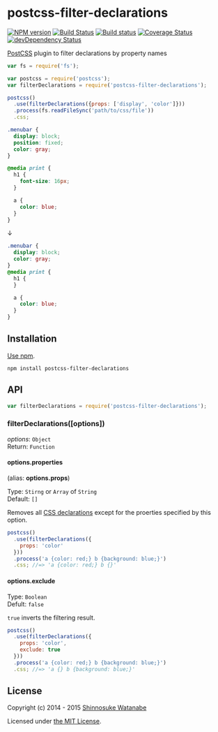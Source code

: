 # postcss-filter-declarations

[![NPM version](https://img.shields.io/npm/v/postcss-filter-declarations.svg)](https://www.npmjs.com/package/postcss-filter-declarations)
[![Build Status](https://travis-ci.org/shinnn/postcss-filter-declarations.svg?branch=master)](https://travis-ci.org/shinnn/postcss-filter-declarations)
[![Build status](https://ci.appveyor.com/api/projects/status/urhy45v081pp097g?svg=true)](https://ci.appveyor.com/project/ShinnosukeWatanabe/postcss-filter-declarations)
[![Coverage Status](https://img.shields.io/coveralls/shinnn/postcss-filter-declarations.svg)](https://coveralls.io/r/shinnn/postcss-filter-declarations)
[![devDependency Status](https://david-dm.org/shinnn/postcss-filter-declarations/dev-status.svg)](https://david-dm.org/shinnn/postcss-filter-declarations#info=devDependencies)

[PostCSS](https://github.com/postcss/postcss) plugin to filter declarations by property names

```javascript
var fs = require('fs');

var postcss = require('postcss');
var filterDeclarations = require('postcss-filter-declarations');

postcss()
  .use(filterDeclarations({props: ['display', 'color']}))
  .process(fs.readFileSync('path/to/css/file'))
  .css;
```

```css
.menubar {
  display: block;
  position: fixed;
  color: gray;
}

@media print {
  h1 {
    font-size: 16px;
  }

  a {
    color: blue;
  }
}
```

↓

```css
.menubar {
  display: block;
  color: gray;
}
@media print {
  h1 {
  }

  a {
    color: blue;
  }
}
```

## Installation

[Use npm](https://docs.npmjs.com/cli/install).

```
npm install postcss-filter-declarations
```

## API

```javascript
var filterDeclarations = require('postcss-filter-declarations');
```

### filterDeclarations([options])

*options*: `Object`  
Return: `Function`

#### options.properties

(alias: **options.props**)

Type: `Stirng` or `Array` of `String`  
Default: `[]`

Removes all [CSS declarations](https://github.com/postcss/postcss/blob/master/API.md#declaration-node) except for the proerties specified by this option.

```javascript
postcss()
  .use(filterDeclarations({
    props: 'color'
  }))
  .process('a {color: red;} b {background: blue;}')
  .css; //=> 'a {color: red;} b {}'
```

#### options.exclude

Type: `Boolean`  
Defult: `false`

`true` inverts the filtering result.

```javascript
postcss()
  .use(filterDeclarations({
    props: 'color',
    exclude: true
  }))
  .process('a {color: red;} b {background: blue;}')
  .css; //=> 'a {} b {background: blue;}'
```

## License

Copyright (c) 2014 - 2015 [Shinnosuke Watanabe](https://github.com/shinnn)

Licensed under [the MIT License](./LICENSE).
